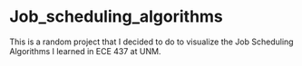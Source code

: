 # Job_scheduling_algorithms
This is a random project that I decided to do to visualize the Job Scheduling Algorithms I learned in ECE 437 at UNM.
